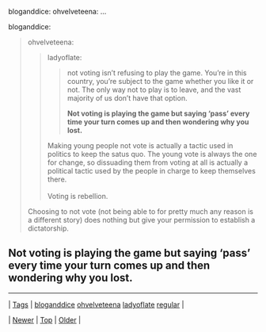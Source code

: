 <!--
title: bloganddice
date: 2020-06-28T15:27:00.080Z
tags: bloganddice, ohvelveteena, ladyoflate, regular
-->


bloganddice: ohvelveteena: ...

<p>bloganddice:</p>

<blockquote><p>ohvelveteena:</p>

<blockquote><p>ladyoflate:</p>

<blockquote><p>not voting isn’t refusing to play the game. You’re in this country, you’re subject to the game whether you like it or not. The only way not to play is to leave, and the vast majority of us don’t have that option.</p><p><b>Not voting is playing the game but saying ‘pass’ every time your turn comes up and then wondering why you lost.<br/></b></p></blockquote>

<p>Making young people not vote is actually a tactic used in politics to keep the satus quo. The young vote is always the one for change, so dissuading them from voting at all is actually a political tactic used by the people in charge to keep themselves there. <br/><br/>Voting is rebellion.</p></blockquote>

<p>Choosing to not vote (not being able to for pretty much any reason is a different story) does nothing but give your permission to establish a dictatorship.</p></blockquote>

<h2>Not voting is playing the game but saying ‘pass’ every time your turn comes up and then wondering why you lost.</h2>

<!--BOTTOM-POST-NAVIGATION-->
---

| [Tags](tags.md) | [bloganddice](tag-bloganddice.md) [ohvelveteena](tag-ohvelveteena.md) [ladyoflate](tag-ladyoflate.md) [regular](tag-regular.md) |

| [Newer](118939171894.md) | [Top](index.md) | [Older](118940051457.md) |